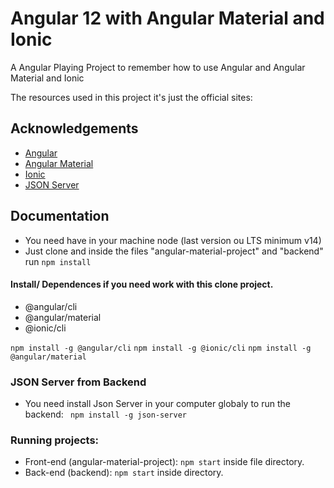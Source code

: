 
# Angular 12 with Angular Material and Ionic

A Angular Playing Project to remember how to use Angular and Angular Material and Ionic 

The resources used in this project it's just the official sites:

## Acknowledgements

 - [Angular](https://angular.io/)
 - [Angular Material](https://material.angular.io/)
 - [Ionic](https://ionicframework.com/)
 - [JSON Server](https://github.com/typicode/json-server)

  
## Documentation
- You need have in your machine node (last version ou LTS minimum v14)
- Just clone and inside the files "angular-material-project" and "backend" run `npm install `

#### Install/ Dependences if you need work with this clone project. 
- @angular/cli
- @angular/material
- @ionic/cli

`npm install -g @angular/cli`
`npm install -g @ionic/cli`
`npm install -g @angular/material`

### JSON Server from Backend

- You need install Json Server in your computer globaly to run the backend:
` npm install -g json-server`

### Running projects:

- Front-end (angular-material-project): `npm start` inside file directory. 
- Back-end (backend): `npm start` inside directory.